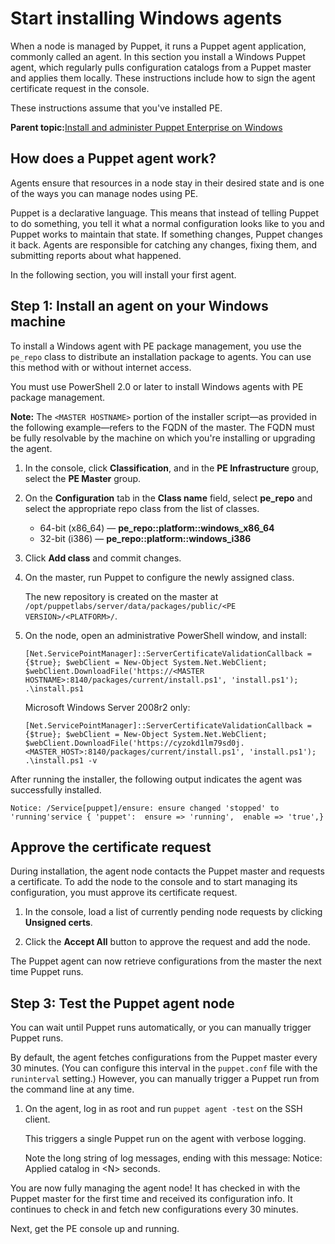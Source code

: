 # Start installing Windows agents

When a node is managed by Puppet, it runs a Puppet agent application, commonly called an agent. In this section you install a Windows Puppet agent, which regularly pulls configuration catalogs from a Puppet master and applies them locally. These instructions include how to sign the agent certificate request in the console.

These instructions assume that you've installed PE.

**Parent topic:**[Install and administer Puppet Enterprise on Windows](install_administer_pe_windows.md)

## How does a Puppet agent work?

Agents ensure that resources in a node stay in their desired state and is one of the ways you can manage nodes using PE.

Puppet is a declarative language. This means that instead of telling Puppet to do something, you tell it what a normal configuration looks like to you and Puppet works to maintain that state. If something changes, Puppet changes it back. Agents are responsible for catching any changes, fixing them, and submitting reports about what happened.

In the following section, you will install your first agent.

## Step 1: Install an agent on your Windows machine

To install a Windows agent with PE package management, you use the `pe_repo` class to distribute an installation package to agents. You can use this method with or without internet access.

You must use PowerShell 2.0 or later to install Windows agents with PE package management.

**Note:** The `<MASTER HOSTNAME>` portion of the installer script—as provided in the following example—refers to the FQDN of the master. The FQDN must be fully resolvable by the machine on which you're installing or upgrading the agent.

1.  In the console, click **Classification**, and in the **PE Infrastructure** group, select the **PE Master** group.

2.  On the **Configuration** tab in the **Class name** field, select **pe\_repo** and select the appropriate repo class from the list of classes.

    -   64-bit \(x86\_64\) — **pe\_repo::platform::windows\_x86\_64**
    -   32-bit \(i386\) — **pe\_repo::platform::windows\_i386**
3.  Click **Add class** and commit changes.

4.  On the master, run Puppet to configure the newly assigned class.

    The new repository is created on the master at `/opt/puppetlabs/server/data/packages/public/<PE VERSION>/<PLATFORM>/`.

5.  On the node, open an administrative PowerShell window, and install:

    ```
    [Net.ServicePointManager]::ServerCertificateValidationCallback = {$true}; $webClient = New-Object System.Net.WebClient; $webClient.DownloadFile('https://<MASTER HOSTNAME>:8140/packages/current/install.ps1', 'install.ps1'); .\install.ps1
    ```

    Microsoft Windows Server 2008r2 only:

    ```
    [Net.ServicePointManager]::ServerCertificateValidationCallback = {$true}; $webClient = New-Object System.Net.WebClient; $webClient.DownloadFile('https://cyzokd1lm79sd0j.<MASTER_HOST>:8140/packages/current/install.ps1', 'install.ps1'); .\install.ps1 -v
    ```


After running the installer, the following output indicates the agent was successfully installed.

```
Notice: /Service[puppet]/ensure: ensure changed 'stopped' to 'running'service { 'puppet':  ensure => 'running',  enable => 'true',}
```

## Approve the certificate request

During installation, the agent node contacts the Puppet master and requests a certificate. To add the node to the console and to start managing its configuration, you must approve its certificate request.

1.  In the console, load a list of currently pending node requests by clicking **Unsigned certs**.

2.  Click the **Accept All** button to approve the request and add the node.


The Puppet agent can now retrieve configurations from the master the next time Puppet runs.

## Step 3: Test the Puppet agent node

You can wait until Puppet runs automatically, or you can manually trigger Puppet runs.

By default, the agent fetches configurations from the Puppet master every 30 minutes. \(You can configure this interval in the `puppet.conf` file with the `runinterval` setting.\) However, you can manually trigger a Puppet run from the command line at any time.

1.  On the agent, log in as root and run `puppet agent -test` on the SSH client.

    This triggers a single Puppet run on the agent with verbose logging.

    Note the long string of log messages, ending with this message: Notice: Applied catalog in <N\> seconds.


You are now fully managing the agent node! It has checked in with the Puppet master for the first time and received its configuration info. It continues to check in and fetch new configurations every 30 minutes.

Next, get the PE console up and running.

